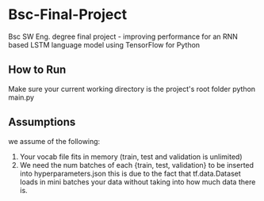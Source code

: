 # Bsc-Final-Project
Bsc SW Eng. degree final project - improving performance for an RNN based LSTM language model using TensorFlow for Python

## How to Run
Make sure your current working directory is the project's root folder
python main.py

## Assumptions
we assume of the following:
1. Your vocab file fits in memory (train, test and validation is unlimited)
2. We need the num batches of each {train, test, validation} to be inserted into hyperparameters.json
this is due to the fact that tf.data.Dataset loads in mini batches your data without taking into how much data there is.